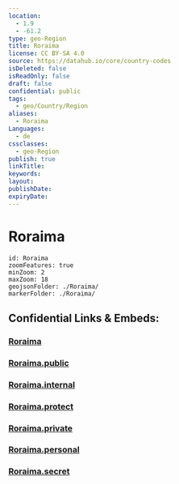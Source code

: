 ```yaml
---
location:
  - 1.9
  - -61.2
type: geo-Region
title: Roraima
license: CC BY-SA 4.0
source: https://datahub.io/core/country-codes
isDeleted: false
isReadOnly: false
draft: false
confidential: public
tags:
  - geo/Country/Region
aliases:
  - Roraima
Languages:
  - de
cssclasses:
  - geo-Region
publish: true
linkTitle:
keywords:
layout:
publishDate:
expiryDate:
---
```


# Roraima

```leaflet
id: Roraima
zoomFeatures: true 
minZoom: 2 
maxZoom: 18
geojsonFolder: ./Roraima/
markerFolder: ./Roraima/
```


## Confidential Links & Embeds: 

### [Roraima](/_Standards/Earth/Continent/America~South/Brazil/states~Brazil/Roraima.md) 

### [Roraima.public](/_public/Earth/Continent/America~South/Brazil/states~Brazil/Roraima.public.md) 

### [Roraima.internal](/_internal/Earth/Continent/America~South/Brazil/states~Brazil/Roraima.internal.md) 

### [Roraima.protect](/_protect/Earth/Continent/America~South/Brazil/states~Brazil/Roraima.protect.md) 

### [Roraima.private](/_private/Earth/Continent/America~South/Brazil/states~Brazil/Roraima.private.md) 

### [Roraima.personal](/_personal/Earth/Continent/America~South/Brazil/states~Brazil/Roraima.personal.md) 

### [Roraima.secret](/_secret/Earth/Continent/America~South/Brazil/states~Brazil/Roraima.secret.md)

